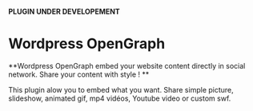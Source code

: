 ****PLUGIN UNDER DEVELOPEMENT****

Wordpress OpenGraph
=======

**Wordpress OpenGraph embed your website content directly in social network. Share your content with style ! **

This plugin alow you to embed what you want. Share simple picture, slideshow, animated gif, mp4 vidéos, Youtube video or custom swf.
